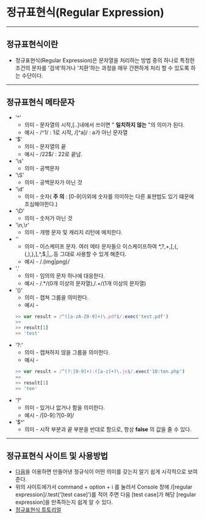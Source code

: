# 정규표현식(Regular Expression)
---
## 정규표현식이란
* 정규표현식(Regular Expression)은 문자열을 처리하는 방법 중의 하나로 특정한 조건의 문자를 '검색'하거나 '치환'하는 과정을 매우 간편하게 처리 할 수 있도록
  하는 수단이다.
---
## 정규표현식 메타문자
* '^'
  * 의미 - 문자열의 시작,[..]내에서 쓰이면 " **일치하지 않는** "의 의미가 된다.
  * 예시 - /^1/ : 1로 시작,  /[^a]/ : a가 아닌 문자열
* '$'
  * 의미 - 문자열의 끝
  * 예시 - /22$/ : 22로 끝남.
* '\s'
  * 의미 - 공백문자
* '\S'
  * 의미 - 공백문자가 아닌 것
* '\d'
  * 의미 - 숫자( **주 의** : [0-9]이외에 숫자를 의미하는 다른 표현법도 있기 떄문에 조심해야한다.)
* '\D'
  * 의미 - 숫저가 아닌 것
* '\n,\r'
  * 의미 - 개행 문자 및 캐리지 리턴에 매치한다.
* '\'
  * 의미 - 이스케이프 문자. 여러 메타 문자들으 이스케이프하여 *,?,+,[,{,(,),},],^,$,|,\,.등 그대로 사용할 수 있게 해준다.
  * 예시 - /\.(img|png)/
* '.'
  * 의미 - 임의의 문자 하나에 대응한다.
  * 예시 - /.*/(0개 이상의 문자열),/.+/(1개 이상의 문자열)
* '()'
  * 의미 - 캡쳐 그룹을 의미한다.
  * 예시 -
  ```js
  >> var result = /^([a-zA-Z0-9]+)\.pdf$/.exec('test.pdf')
  >>
  >> result[1]
  >> 'test'
  ```
* '?:'
  * 의미 - 캡쳐하지 않을 그룹을 의미한다.
  * 예시 - 
  ```js
  >> var result = /^(?:[0-9]+):([a-z]+)\.js$/.exec('10:ten.php')
  >>
  >> result[1]
  >> 'ten'
  ```
* '?'
  * 의미 - 있거나 없거나 함을 의미한다.
  * 예시 - /[0-9]:?[0-9]/
* '$^'
  * 의미 - 시작 부분과 끝 부분을 반대로 함으로, 항상 **false** 의 값을 줄 수 있다.
---
## 정규표현식 사이트 및 사용방법
* [다음](https://regexper.com/)을 이용하면 만들어낸 정규식이 어떤 의미를 갖는지 알기 쉽게 시각적으로 보여준다.
* 위의 사이트에가서 command + option + i 를 눌러서 Console 창에 /[regular expression]/.test('[test case]')를 적어 주면
  다음 [test case]가 해당 [regular expression]을 만족하는지 쉽게 알 수 있다.
* [정규표현식 튜토리얼](https://regexone.com)


